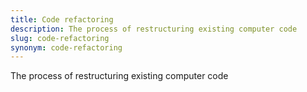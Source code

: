 ```yaml
---
title: Code refactoring
description: The process of restructuring existing computer code
slug: code-refactoring
synonym: code-refactoring
---
```


The process of restructuring existing computer code